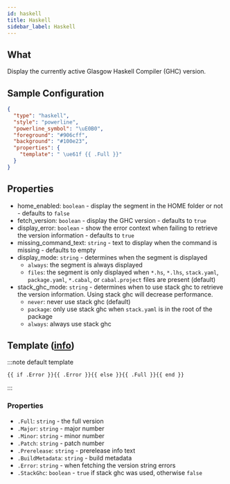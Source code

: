 ```yaml
---
id: haskell
title: Haskell
sidebar_label: Haskell
---
```


## What

Display the currently active Glasgow Haskell Compiler (GHC) version.

## Sample Configuration

```json
{
  "type": "haskell",
  "style": "powerline",
  "powerline_symbol": "\uE0B0",
  "foreground": "#906cff",
  "background": "#100e23",
  "properties": {
    "template": " \ue61f {{ .Full }}"
  }
}
```

## Properties

- home_enabled: `boolean` - display the segment in the HOME folder or not - defaults to `false`
- fetch_version: `boolean` - display the GHC version - defaults to `true`
- display_error: `boolean` - show the error context when failing to retrieve the version information - defaults to `true`
- missing_command_text: `string` - text to display when the command is missing - defaults to empty
- display_mode: `string` - determines when the segment is displayed
  - `always`: the segment is always displayed
  - `files`: the segment is only displayed when `*.hs`, `*.lhs`, `stack.yaml`, `package.yaml`, `*.cabal`,
or `cabal.project` files are present (default)
- stack_ghc_mode: `string` - determines when to use stack ghc to retrieve the version information.
Using stack ghc will decrease performance.
  - `never`: never use stack ghc (default)
  - `package`: only use stack ghc when `stack.yaml` is in the root of the package
  - `always`: always use stack ghc

## Template ([info][templates])

:::note default template

```template
{{ if .Error }}{{ .Error }}{{ else }}{{ .Full }}{{ end }}
```

:::

### Properties

- `.Full`: `string` - the full version
- `.Major`: `string` - major number
- `.Minor`: `string` - minor number
- `.Patch`: `string` - patch number
- `.Prerelease`: `string` - prerelease info text
- `.BuildMetadata`: `string` - build metadata
- `.Error`: `string` - when fetching the version string errors
- `.StackGhc`: `boolean` - `true` if stack ghc was used, otherwise `false`

[templates]: /docs/config-templates
